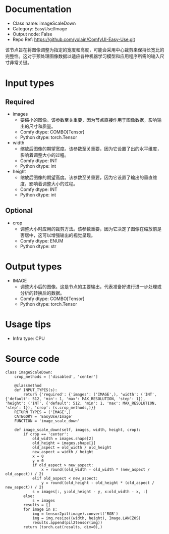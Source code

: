 # Documentation
- Class name: imageScaleDown
- Category: EasyUse/Image
- Output node: False
- Repo Ref: https://github.com/yolain/ComfyUI-Easy-Use.git

该节点旨在将图像调整为指定的宽度和高度，可能会采用中心裁剪来保持长宽比的完整性。这对于预处理图像数据以适应各种机器学习模型和应用程序所需的输入尺寸非常关键。

# Input types
## Required
- images
    - 要缩小的图像。该参数至关重要，因为节点直接作用于图像数据，影响输出的尺寸和质量。
    - Comfy dtype: COMBO[Tensor]
    - Python dtype: torch.Tensor
- width
    - 缩放后图像的期望宽度。该参数至关重要，因为它设置了出的水平维度，影响着调整大小的过程。
    - Comfy dtype: INT
    - Python dtype: int
- height
    - 缩放后图像的期望高度。该参数至关重要，因为它设置了输出的垂直维度，影响着调整大小的过程。
    - Comfy dtype: INT
    - Python dtype: int
## Optional
- crop
    - 调整大小时应用的裁剪方法。该参数重要，因为它决定了图像在缩放前是否居中，这可以增强输出的视觉呈现。
    - Comfy dtype: ENUM
    - Python dtype: str

# Output types
- IMAGE
    - 调整大小后的图像。这是节点的主要输出，代表准备好进行进一步处理或分析的转换后的数据。
    - Comfy dtype: COMBO[Tensor]
    - Python dtype: torch.Tensor

# Usage tips
- Infra type: CPU

# Source code
```
class imageScaleDown:
    crop_methods = ['disabled', 'center']

    @classmethod
    def INPUT_TYPES(s):
        return {'required': {'images': ('IMAGE',), 'width': ('INT', {'default': 512, 'min': 1, 'max': MAX_RESOLUTION, 'step': 1}), 'height': ('INT', {'default': 512, 'min': 1, 'max': MAX_RESOLUTION, 'step': 1}), 'crop': (s.crop_methods,)}}
    RETURN_TYPES = ('IMAGE',)
    CATEGORY = 'EasyUse/Image'
    FUNCTION = 'image_scale_down'

    def image_scale_down(self, images, width, height, crop):
        if crop == 'center':
            old_width = images.shape[2]
            old_height = images.shape[1]
            old_aspect = old_width / old_height
            new_aspect = width / height
            x = 0
            y = 0
            if old_aspect > new_aspect:
                x = round((old_width - old_width * (new_aspect / old_aspect)) / 2)
            elif old_aspect < new_aspect:
                y = round((old_height - old_height * (old_aspect / new_aspect)) / 2)
            s = images[:, y:old_height - y, x:old_width - x, :]
        else:
            s = images
        results = []
        for image in s:
            img = tensor2pil(image).convert('RGB')
            img = img.resize((width, height), Image.LANCZOS)
            results.append(pil2tensor(img))
        return (torch.cat(results, dim=0),)
```